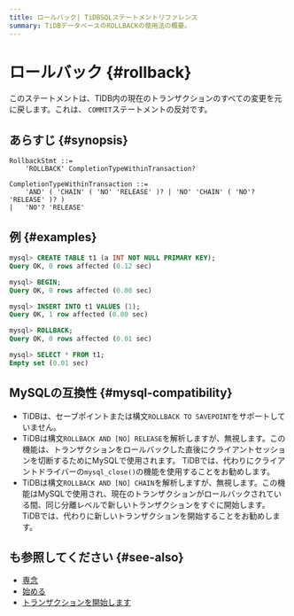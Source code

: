 ```yaml
---
title: ロールバック| TiDBSQLステートメントリファレンス
summary: TiDBデータベースのROLLBACKの使用法の概要。
---
```


# ロールバック {#rollback}

このステートメントは、TIDB内の現在のトランザクションのすべての変更を元に戻します。これは、 `COMMIT`ステートメントの反対です。

## あらすじ {#synopsis}

```ebnf+diagram
RollbackStmt ::=
    'ROLLBACK' CompletionTypeWithinTransaction?

CompletionTypeWithinTransaction ::=
    'AND' ( 'CHAIN' ( 'NO' 'RELEASE' )? | 'NO' 'CHAIN' ( 'NO'? 'RELEASE' )? )
|   'NO'? 'RELEASE'
```

## 例 {#examples}

```sql
mysql> CREATE TABLE t1 (a INT NOT NULL PRIMARY KEY);
Query OK, 0 rows affected (0.12 sec)

mysql> BEGIN;
Query OK, 0 rows affected (0.00 sec)

mysql> INSERT INTO t1 VALUES (1);
Query OK, 1 row affected (0.00 sec)

mysql> ROLLBACK;
Query OK, 0 rows affected (0.01 sec)

mysql> SELECT * FROM t1;
Empty set (0.01 sec)
```

## MySQLの互換性 {#mysql-compatibility}

-   TiDBは、セーブポイントまたは構文`ROLLBACK TO SAVEPOINT`をサポートしていません。
-   TiDBは構文`ROLLBACK AND [NO] RELEASE`を解析しますが、無視します。この機能は、トランザクションをロールバックした直後にクライアントセッションを切断するためにMySQLで使用されます。 TiDBでは、代わりにクライアントドライバーの`mysql_close()`の機能を使用することをお勧めします。
-   TiDBは構文`ROLLBACK AND [NO] CHAIN`を解析しますが、無視します。この機能はMySQLで使用され、現在のトランザクションがロールバックされている間、同じ分離レベルで新しいトランザクションをすぐに開始します。 TiDBでは、代わりに新しいトランザクションを開始することをお勧めします。

## も参照してください {#see-also}

-   [専念](/sql-statements/sql-statement-commit.md)
-   [始める](/sql-statements/sql-statement-begin.md)
-   [トランザクションを開始します](/sql-statements/sql-statement-start-transaction.md)
